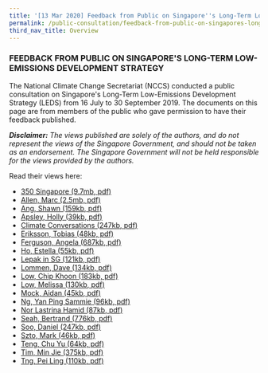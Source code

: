 ```yaml
---
title: '[13 Mar 2020] Feedback from Public on Singapore''s Long-Term Low-Emissions Development Strategy'
permalink: /public-consultation/feedback-from-public-on-singapores-long-term-low-emissions-development-strategy/
third_nav_title: Overview
---
```


### FEEDBACK FROM PUBLIC ON SINGAPORE'S LONG-TERM LOW-EMISSIONS DEVELOPMENT STRATEGY

The National Climate Change Secretariat (NCCS) conducted a public consultation on Singapore's Long-Term Low-Emissions Development Strategy (LEDS) from 16 July to 30 September 2019. The documents on this page are from members of the public who gave permission to have their feedback published.

***Disclaimer:** The views published are solely of the authors, and do not represent the views of the Singapore Government, and should not be taken as an endorsement. The Singapore Government will not be held responsible for the views provided by the authors.*


Read their views here:

 - <a href="/docs/default-source/publications/350 Singapore.pdf" target="_blank">350 Singapore (9.7mb, pdf)</a>
 - <a href="/docs/default-source/publications/Allen, Marc" target="_blank">Allen, Marc (2.5mb, pdf) </a>
 - <a href="/docs/default-source/publications/Ang, Shawn" target="_blank">Ang, Shawn (159kb, pdf) </a>
 - <a href="/docs/default-source/publications/Apsley, Holly" target="_blank">Apsley, Holly (39kb, pdf) </a>
 - <a href="/docs/default-source/publications/Climate Conversations" target="_blank">Climate Conversations (247kb, pdf) </a>
 - <a href="/docs/default-source/publications/Eriksson, Tobias" target="_blank">Eriksson, Tobias (48kb, pdf) </a>
 - <a href="/docs/default-source/publications/Ferguson, Angela" target="_blank">Ferguson, Angela (687kb, pdf) </a>
 - <a href="/docs/default-source/publications/Ho, Estella" target="_blank">Ho, Estella (55kb, pdf) </a>
 - <a href="/docs/default-source/publications/Lepak in SG" target="_blank">Lepak in SG (121kb, pdf) </a>
 - <a href="/docs/default-source/publications/Lommen, Dave" target="_blank">Lommen, Dave (134kb, pdf) </a>
 - <a href="/docs/default-source/publications/Low, Chip Khoon" target="_blank">Low, Chip Khoon (183kb, pdf) </a>
 - <a href="/docs/default-source/publications/Low, Melissa" target="_blank">Low, Melissa (130kb, pdf) </a>
 - <a href="/docs/default-source/publications/Mock, Aidan" target="_blank">Mock, Aidan (45kb, pdf) </a>
 - <a href="/docs/default-source/publications/Ng, Yan Ping Sammie" target="_blank">Ng, Yan Ping Sammie (96kb, pdf) </a>
 - <a href="/docs/default-source/publications/Nor Lastrina Hamid" target="_blank">Nor Lastrina Hamid (87kb, pdf) </a>
 - <a href="/docs/default-source/publications/Seah, Bertrand" target="_blank">Seah, Bertrand (776kb, pdf) </a>
 - <a href="/docs/default-source/publications/Soo, Daniel" target="_blank">Soo, Daniel (247kb, pdf) </a>
 - <a href="/docs/default-source/publications/Szto, Mark" target="_blank">Szto, Mark (46kb, pdf) </a>
 - <a href="/docs/default-source/publications/Teng, Chu Yu" target="_blank">Teng, Chu Yu (64kb, pdf) </a>
 - <a href="/docs/default-source/publications/Tim, Min Jie" target="_blank">Tim, Min Jie (375kb, pdf) </a>
 - <a href="/docs/default-source/publications/Tng, Pei Ling" target="_blank">Tng, Pei Ling (110kb, pdf) </a>
